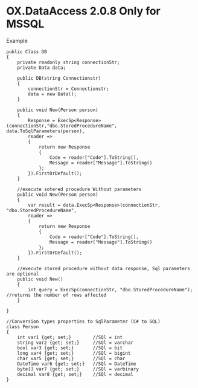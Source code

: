 # OX.DataAccess 2.0.8 Only for MSSQL



Example
    
    public Class DB
    {
        private readonly string connectionStr;
        private Data data;

        public DB(string Connectionstr) 
        {
            connectionStr = Connectionstr;
            data = new Data();
        }
        
        public void New(Person person)
        {            
            Response = ExecSp<Response>(connectionStr,"dbo.StoredProcedureName", data.ToSqlParameters(person),
            reader =>
            {
                return new Response
                {
                    Code = reader["Code"].ToString(),
                    Message = reader["Message"].ToString()
                };
            }).FirstOrDefault();
        }

        //execute sotered procedure Without parameters
        public void New(Person person)
        {            
            var result = data.ExecSp<Response>(connectionStr, "dbo.StoredProcedureName",
            reader =>
            {
                return new Response
                {
                    Code = reader["Code"].ToString(),
                    Message = reader["Message"].ToString()
                };
            }).FirstOrDefault();
        }

        //execute stored procedure without data response, Sql parameters are optional
        public void New()
        {                       
            int query = ExecSp(connectionStr, "dbo.StoredProcedureName");  //returns the number of rows affected          
        }

    }

    //Conversion types properties to SqlParameter (C# to SQL)
    class Person
    {
        int var1 {get; set;}        //SQl = int
        string var2 {get; set;}     //SQl = varchar
        bool var3 {get; set;}       //SQl = bit
        long var4 {get; set;}       //SQl = bigint
        char var5 {get; set;}       //SQl = char
        DateTime var6 {get; set;}   //SQl = DateTime
        byte[] var7 {get; set;}     //SQl = varbinary
        decimal var8 {get; set;}    //SQl = decimal
    }